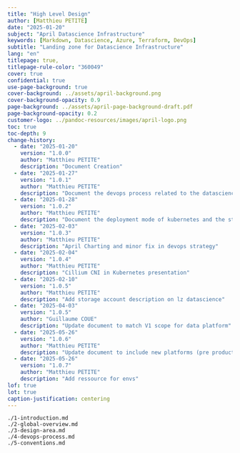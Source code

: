 ```yaml
---
title: "High Level Design"
author: [Matthieu PETITE]
date: "2025-01-20"
subject: "April Datascience Infrastructure"
keywords: [Markdown, Datascience, Azure, Terraform, DevOps]
subtitle: "Landing zone for Datascience Infrastructure"
lang: "en"
titlepage: true,
titlepage-rule-color: "360049"
cover: true
confidential: true
use-page-background: true
cover-background: ../assets/april-background.png
cover-background-opacity: 0.9
page-background: ../assets/april-page-background-draft.pdf
page-background-opacity: 0.2
customer-logo: ../pandoc-resources/images/april-logo.png
toc: true
toc-depth: 9
change-history: 
  - date: "2025-01-20"
	version: "1.0.0"
	author: "Matthieu PETITE"
	description: "Document Creation"
  - date: "2025-01-27"
	version: "1.0.1"
	author: "Matthieu PETITE"
	description: "Document the devops process related to the datascience platform"
  - date: "2025-01-28"
	version: "1.0.2"
	author: "Matthieu PETITE"
	description: "Document the deployment mode of kubernetes and the stacks strategy"
  - date: "2025-02-03"
	version: "1.0.3"
	author: "Matthieu PETITE"
	description: "April Charting and minor fix in devops strategy"
  - date: "2025-02-04"
	version: "1.0.4"
	author: "Matthieu PETITE"
	description: "Cillium CNI in Kubernetes presentation"
  - date: "2025-02-10"
	version: "1.0.5"
	author: "Matthieu PETITE"
	description: "Add storage account description on lz datascience"
  - date: "2025-04-03"
	version: "1.0.5"
	author: "Guillaume COUE"
	description: "Update document to match V1 scope for data platform"
  - date: "2025-05-26"
	version: "1.0.6"
	author: "Matthieu PETITE"
	description: "Update document to include new platforms (pre production, production)"
  - date: "2025-05-26"
	version: "1.0.7"
	author: "Matthieu PETITE"
	description: "Add ressource for envs"
lof: true
lot: true
caption-justification: centering
---
```

```{.include shift-heading-level-by=0}
./1-introduction.md
./2-global-overview.md
./3-design-area.md
./4-devops-process.md
./5-conventions.md
```

